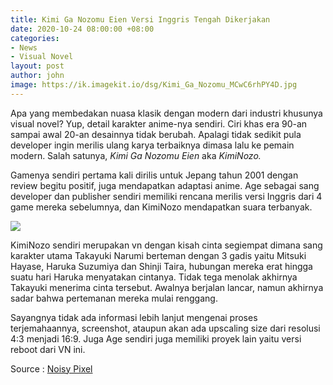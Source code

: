 ```yaml
---
title: Kimi Ga Nozomu Eien Versi Inggris Tengah Dikerjakan
date: 2020-10-24 08:00:00 +08:00
categories:
- News
- Visual Novel
layout: post
author: john
image: https://ik.imagekit.io/dsg/Kimi_Ga_Nozomu_MCwC6rhPY4D.jpg
---
```


Apa yang membedakan nuasa klasik dengan modern dari industri khusunya visual novel? Yup, detail karakter anime-nya sendiri. Ciri khas era 90-an sampai awal 20-an desainnya tidak berubah. Apalagi tidak sedikit pula developer ingin merilis ulang karya terbaiknya dimasa lalu ke pemain modern. Salah satunya, _Kimi Ga Nozomu Eien_ aka _KimiNozo._

Gamenya sendiri pertama kali dirilis untuk Jepang tahun 2001 dengan review begitu positif, juga mendapatkan adaptasi anime. Age sebagai sang developer dan publisher sendiri memiliki rencana merilis versi Inggris dari 4 game mereka sebelumnya, dan KimiNozo mendapatkan suara terbanyak.

![](https://ik.imagekit.io/dsg/KimiNozo_C2KhClsDhoS.jpg)

KimiNozo sendiri merupakan vn dengan kisah cinta segiempat dimana sang karakter utama Takayuki Narumi berteman dengan 3 gadis yaitu Mitsuki Hayase, Haruka Suzumiya dan Shinji Taira, hubungan mereka erat hingga suatu hari Haruka menyatakan cintanya. Tidak tega menolak akhirnya Takayuki menerima cinta tersebut. Awalnya berjalan lancar, namun akhirnya sadar bahwa pertemanan mereka mulai renggang.

Sayangnya tidak ada informasi lebih lanjut mengenai proses terjemahaannya, screenshot, ataupun akan ada upscaling size dari resolusi 4:3 menjadi 16:9. Juga Age sendiri juga memiliki proyek lain yaitu versi reboot dari VN ini.

Source : [Noisy Pixel](https://noisypixel.net/kimi-ga-nozomu-eien-receives-official-english-localization/)